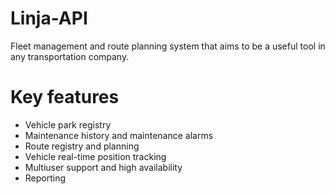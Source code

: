 # Linja-API
Fleet management and route planning system that aims to be a useful tool in any transportation company.

# Key features
- Vehicle park registry
- Maintenance history and maintenance alarms
- Route registry and planning
- Vehicle real-time position tracking
- Multiuser support and high availability
- Reporting

